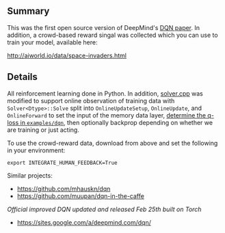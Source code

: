 ## Summary
This was the first open source version of DeepMind's [DQN paper](http://arxiv.org/abs/1312.5602). In addition, a crowd-based reward singal was collected which you can use to train your model, available here:

http://aiworld.io/data/space-invaders.html

## Details

All reinforcement learning done in Python. In addition, [solver.cpp](src/caffe/solver.cpp) was modified to support online observation of training data with `Solver<Dtype>::Solve` split into `OnlineUpdateSetup`, `OnlineUpdate`, and `OnlineForward` to set the input of the memory data layer, [determine the q-loss in `examples/dqn`](examples/dqn), then optionally backprop depending on whether we are training or just acting.

To use the crowd-reward data, download from above and set the following in your environment:

`export INTEGRATE_HUMAN_FEEDBACK=True`

Similar projects:
* https://github.com/mhauskn/dqn
* https://github.com/muupan/dqn-in-the-caffe

*Official improved DQN updated and released Feb 25th built on Torch*
* https://sites.google.com/a/deepmind.com/dqn/
